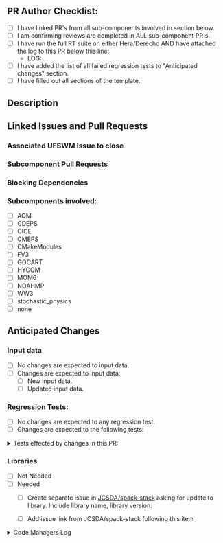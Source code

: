 <!-- THE FOLLOWING IS FOR THE PR AUTHOR TO FILL OUT
PLEASE DO NOT MODIFY THE TEMPLATE BEYOND FILLING OUT THE PROPER SECTIONS -->
## PR Author Checklist:
<!--  Please complete all items in list. -->
- [ ] I have linked PR's from all sub-components involved in section below. <!-- PLEASE DO NOT LINK SUBCOMPONENT ISSUES -->
- [ ] I am confirming reviews are completed in ALL sub-component PR's.
- [ ] I have run the full RT suite on either Hera/Derecho AND have attached the log to this PR below this line:
  - LOG: 
- [ ] I have added the list of all failed regression tests to "Anticipated changes" section.
- [ ] I have filled out all sections of the template.

## Description
<!-- Provide a detailed description of what this PR does in the space provided below-->


## Linked Issues and Pull Requests
### Associated UFSWM Issue to close
<!-- Example: "- Closes #1698" -->


### Subcomponent Pull Requests
<!-- format: - <community>/<repo>/pull/<PR number> i.e.: - NOAA-EMC/fv3atm/pull/33 or "None" -->


### Blocking Dependencies
<!-- Example: "- Depends on #1733" or "None" -->


### Subcomponents involved:
- [ ] AQM
- [ ] CDEPS
- [ ] CICE
- [ ] CMEPS
- [ ] CMakeModules
- [ ] FV3
- [ ] GOCART
- [ ] HYCOM
- [ ] MOM6
- [ ] NOAHMP
- [ ] WW3
- [ ] stochastic_physics
- [ ] none

## Anticipated Changes
### Input data
- [ ] No changes are expected to input data.
- [ ] Changes are expected to input data:
  - [ ] New input data.
  - [ ] Updated input data.

### Regression Tests:
- [ ] No changes are expected to any regression test.
- [ ] Changes are expected to the following tests:
<!-- Please insert what RT's change and why you expect them to change in the space provided below -->
<details><summary>Tests effected by changes in this PR:</summary>
<!-- ADD ITEMS HERE or add "None" -->

</details>

### Libraries
<!-- Library updates take time. If this PR needs updates to libraries, please make sure to accomplish the following tasks -->
- [ ] Not Needed
- [ ] Needed
  - [ ] Create separate issue in [JCSDA/spack-stack](https://github.com/JCSDA/spack-stack) asking for update to library. Include library name, library version.
  - [ ] Add issue link from JCSDA/spack-stack following this item <!-- for example: "- JCSDA/spack-stack/issue/1757" -->


<!-- THE FOLLOWING IS FOR CODE MANAGERS ONLY DO NOT FILL OUT -->
<details><summary>Code Managers Log</summary>

- [ ] This PR is up-to-date with the top of all sub-component repositories except for those sub-components which are the subject of this PR.
- [ ] Move new/updated input data on RDHPCS Hera and propagate input data changes to all supported systems.
  - [ ] N/A

### Testing Log:
- RDHPCS
  - [ ] Hera
  - [ ] Orion
  - [ ] Hercules
  - [ ] Jet
  - [ ] Gaea
  - [ ] Derecho
- WCOSS2
  - [ ] Dogwood/Cactus
  - [ ] Acorn
- CI
  - [ ] Completed
- opnReqTest
  - [ ] N/A
  - [ ] Log attached to comment
</details>
